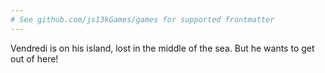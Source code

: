 ```yaml
---
# See github.com/js13kGames/games for supported frontmatter
---
```

Vendredi is on his island, lost in the middle of the sea.  But he wants to get out of here!